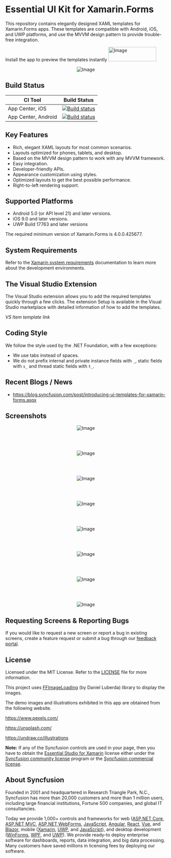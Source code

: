 # Essential UI Kit for Xamarin.Forms
This repository contains elegantly designed XAML templates for Xamarin.Forms apps. These templates are compatible with Android, iOS, and UWP platforms, and use the MVVM design pattern to provide trouble-free integration.

Install the app to preview the templates instantly <img src="https://build.appcenter.ms/v0.1/apps/ca1f283a-7255-45e4-8cf1-d2ce46cb4a0a/branches/master/badge" alt="Image" width="150" height="45"/>

<p align="center">
    <img src="Images/xamarin-forms-ui-template.png" alt="Image"/>
</p>

## Build Status
|CI Tool                    |Build Status|
|---------------------------|---|
| App Center, iOS | [![Build status](https://build.appcenter.ms/v0.1/apps/ca1f283a-7255-45e4-8cf1-d2ce46cb4a0a/branches/master/badge)](https://appcenter.ms)|
| App Center, Android | [![Build status](https://build.appcenter.ms/v0.1/apps/4e5e10f9-04aa-48ca-ba31-0a58da0c4c4d/branches/master/badge)](https://appcenter.ms) |

## Key Features
* Rich, elegant XAML layouts for most common scenarios.
* Layouts optimized for phones, tablets, and desktop.
* Based on the MVVM design pattern to work with any MVVM framework.
* Easy integration.
* Developer-friendly APIs.
* Appearance customization using styles.
* Optimized layouts to get the best possible performance.
* Right-to-left rendering support.

## Supported Platforms
* Android 5.0 (or API level 21) and later versions.
* iOS 9.0 and later versions.
* UWP Build 17763 and later versions

The required minimum version of Xamarin.Forms is 4.0.0.425677.

## System Requirements
Refer to the [Xamarin system requirements](https://docs.microsoft.com/en-us/xamarin/cross-platform/get-started/requirements) documentation to learn more about the development environments.

## The Visual Studio Extension
The Visual Studio extension allows you to add the required templates quickly through a few clicks. The extension Setup is available in the Visual Studio marketplace with detailed information of how to add the templates.

*VS Item template link*

## Coding Style
We follow the style used by the .NET Foundation, with a few exceptions:
* We use tabs instead of spaces.
* We do not prefix internal and private instance fields with `_`, static fields with `s_` and thread static fields with `t_`.

## Recent Blogs / News
* https://blog.syncfusion.com/post/introducing-ui-templates-for-xamarin-forms.aspx


## Screenshots
<p align="center">
    <img src="Images/xamarin-forms-ui-template-login-screens.jpg" alt="Image"/>
</p>
<br/><br/>

<p align="center">
    <img src="Images/xamarin-forms-ui-template-article-page.jpg" alt="Image"/>
</p>
<br/><br/>

<p align="center">
    <img src="Images/xamarin-forms-ui-template-e-commerce-page.jpg" alt="Image"/>
</p>
<br/><br/>

<p align="center">
    <img src="Images/xamarin-forms-ui-template-chat-screen.jpg" alt="Image"/>
</p>
<br/><br/>

<p align="center">
    <img src="Images/xamarin-forms-ui-template-feedback-page.jpg" alt="Image"/>
</p>
<br/><br/>

<p align="center">
    <img src="Images/xamarin-forms-ui-template-navigation-page.jpg" alt="Image"/>
</p>
<br/><br/>

<p align="center">
    <img src="Images/xamarin-forms-ui-template-onboarding-screen.jpg" alt="Image"/>
</p>
<br/><br/>

<p align="center">
    <img src="Images/xamarin-forms-ui-template-about-page.jpg" alt="Image"/>
</p>

## Requesting Screens & Reporting Bugs
If you would like to request a new screen or report a bug in existing screens, create a feature request or submit a bug through our [feedback portal](https://www.syncfusion.com/feedback/xamarin-forms).

## License
Licensed under the MIT License. Refer to the [LICENSE](LICENSE) file for more information.

This project uses [FFImageLoading](https://github.com/daniel-luberda/FFImageLoading) (by Daniel Luberda) library to display the images.

The demo images and illustrations exhibited in this app are obtained from the following website.

https://www.pexels.com/

https://unsplash.com/

https://undraw.co/illustrations

**Note:** If any of the Syncfusion controls are used in your page, then you have to obtain the [Essential Studio for Xamarin](https://www.syncfusion.com/downloads/xamarin) license either under the [Syncfusion community license](https://www.syncfusion.com/downloads/communitylicense) program or the [Syncfusion commercial license](https://www.syncfusion.com/sales/products).

## About Syncfusion
Founded in 2001 and headquartered in Research Triangle Park, N.C., Syncfusion has more than 20,000 customers and more than 1 million users, including large financial institutions, Fortune 500 companies, and global IT consultancies.

Today we provide 1,000+ controls and frameworks for web ([ASP.NET Core](https://www.syncfusion.com/aspnet-core-ui-controls), [ASP.NET MVC](https://www.syncfusion.com/aspnet-mvc-ui-controls), [ASP.NET WebForms](https://www.syncfusion.com/jquery/aspnet-web-forms-ui-controls), [JavaScript](https://www.syncfusion.com/javascript-ui-controls), [Angular](https://www.syncfusion.com/angular-ui-components), [React](https://www.syncfusion.com/react-ui-components), [Vue](https://www.syncfusion.com/vue-ui-components), and [Blazor](https://www.syncfusion.com/blazor-components), mobile ([Xamarin](https://www.syncfusion.com/xamarin-ui-controls), [UWP](https://www.syncfusion.com/uwp-ui-controls), and [JavaScript](https://www.syncfusion.com/javascript-ui-controls)), and desktop development ([WinForms](https://www.syncfusion.com/winforms-ui-controls), [WPF](https://www.syncfusion.com/products/wpf-ui-controls), and [UWP](https://www.syncfusion.com/uwp-ui-controls)). We provide ready-to deploy enterprise software for dashboards, reports, data integration, and big data processing. Many customers have saved millions in licensing fees by deploying our software.
